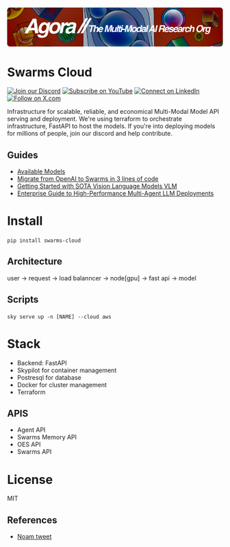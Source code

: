 [![Multi-Modality](agorabanner.png)](https://discord.gg/qUtxnK2NMf)

# Swarms Cloud

[![Join our Discord](https://img.shields.io/badge/Discord-Join%20our%20server-5865F2?style=for-the-badge&logo=discord&logoColor=white)](https://discord.gg/agora-999382051935506503) [![Subscribe on YouTube](https://img.shields.io/badge/YouTube-Subscribe-red?style=for-the-badge&logo=youtube&logoColor=white)](https://www.youtube.com/@kyegomez3242) [![Connect on LinkedIn](https://img.shields.io/badge/LinkedIn-Connect-blue?style=for-the-badge&logo=linkedin&logoColor=white)](https://www.linkedin.com/in/kye-g-38759a207/) [![Follow on X.com](https://img.shields.io/badge/X.com-Follow-1DA1F2?style=for-the-badge&logo=x&logoColor=white)](https://x.com/kyegomezb)

Infrastructure for scalable, reliable, and economical Multi-Modal Model API serving and deployment. We're using terraform to orchestrate infrastructure, FastAPI to host the models. If you're into deploying models for millions of people, join our discord and help contribute.


## Guides
- [Available Models](https://swarms.apac.ai/en/latest/swarms_cloud/available_models/)
- [Migrate from OpenAI to Swarms in 3 lines of code](https://swarms.apac.ai/en/latest/swarms_cloud/migrate_openai/)
- [Getting Started with SOTA Vision Language Models VLM](https://swarms.apac.ai/en/latest/swarms_cloud/getting_started/)
- [Enterprise Guide to High-Performance Multi-Agent LLM Deployments](https://swarms.apac.ai/en/latest/swarms_cloud/production_deployment/)


# Install
`pip install swarms-cloud`



## Architecture
user -> request -> load balanncer -> node[gpu] -> fast api -> model


## Scripts
`sky serve up -n [NAME] --cloud aws`


# Stack
- Backend: FastAPI
- Skypilot for container management
- Postresql for database
- Docker for cluster management
- Terraform

## APIS
- Agent API
- Swarms Memory API
- OES API
- Swarms API
  


# License
MIT

## References
- [Noam tweet](https://x.com/NoamShazeer/status/1803790708358410380)
